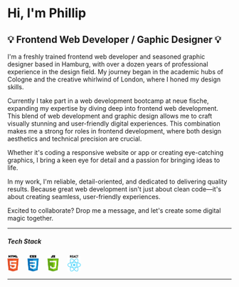 # Hi, I'm Phillip
## :bulb: Frontend Web Developer / Gaphic Designer :bulb:

I'm a freshly trained frontend web developer and seasoned graphic designer based in Hamburg, with over a dozen years of professional experience in the design field. My journey began in the academic hubs of Cologne and the creative whirlwind of London, where I honed my design skills.

Currently I take part in a web development bootcamp at neue fische, expanding my expertise by diving deep into frontend web development. This blend of web development and graphic design allows me to craft visually stunning and user-friendly digital experiences. This combination makes me a strong for roles in frontend development, where both design aesthetics and technical precision are crucial.

Whether it's coding a responsive website or app or creating eye-catching graphics, I bring a keen eye for detail and a passion for bringing ideas to life.

In my work, I'm reliable, detail-oriented, and dedicated to delivering quality results. Because great web development isn't just about clean code—it's about creating seamless, user-friendly experiences.

Excited to collaborate? Drop me a message, and let's create some digital magic together.

---

##### Tech Stack
<p>
<img src="/pics/ICONS_0001_HTML.png" width="5%" height="5%"> &nbsp; &nbsp;
<img src="/pics/ICONS_0003_CSS.png" width="5%" height="5%"> &nbsp; &nbsp;
<img src="/pics/ICONS_0002_JAVASCRIPT.png" width="5%" height="5%"> &nbsp; &nbsp;
<img src="/pics/ICONS_0000_REACT.png" width="6%" height="6%">
</p> 

---
